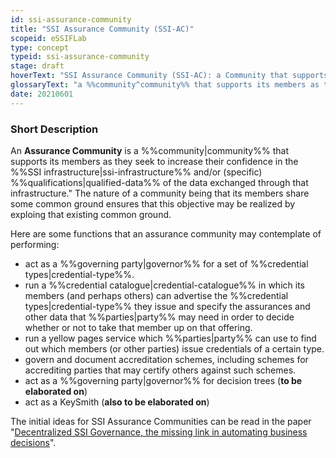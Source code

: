 ```yaml
---
id: ssi-assurance-community
title: "SSI Assurance Community (SSI-AC)"
scopeid: eSSIFLab
type: concept
typeid: ssi-assurance-community
stage: draft
hoverText: "SSI Assurance Community (SSI-AC): a Community that supports its members as they seek to increase their confidence in the SSI infrastructure and/or (specific) qualifications of the data exchanged through that infrastructure."
glossaryText: "a %%community^community%% that supports its members as they seek to increase their confidence in the %%SSI infrastructure^ssi-infrastructure%% and/or (specific) %%qualifications^qualified-data%% of the data exchanged through that infrastructure."
date: 20210601
---
```


### Short Description
An **Assurance Community** is a %%community|community%% that supports its members as they seek to increase their confidence in the %%SSI infrastructure|ssi-infrastructure%% and/or (specific) %%qualifications|qualified-data%% of the data exchanged through that infrastructure." The nature of a community being that its members share some common ground ensures that this objective may be realized by exploing that existing common ground.

Here are some functions that an assurance community may contemplate of performing:
- act as a %%governing party|governor%% for a set of %%credential types|credential-type%%.
- run a %%credential catalogue|credential-catalogue%% in which its members (and perhaps others) can advertise the %%credential types|credential-type%% they issue and specify the assurances and other data that %%parties|party%% may need in order to decide whether or not to take that member up on that offering.
- run a yellow pages service which %%parties|party%% can use to find out which members (or other parties) issue credentials of a certain type.
- govern and document accreditation schemes, including schemes for accrediting parties that may certify others against such schemes.
- act as a %%governing party|governor%% for decision trees (**to be elaborated on**)
- act as a KeySmith (**also to be elaborated on**)

The initial ideas for SSI Assurance Communities can be read in the paper "[Decentralized SSI Governance, the missing link in automating business decisions](https://docs.google.com/document/d/1FQTxzQ9z9Tv-WA_UYyfF8AgvEfBYBWRgGvSdjsQof4s/edit#heading=h.cj0pu3kcmf2q)".